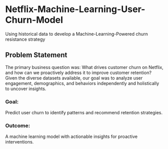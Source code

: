 # Netflix-Machine-Learning-User-Churn-Model
Using historical data to develop a Machine-Learning-Powered churn resistance strategy


## Problem Statement
The primary business question was: What drives customer churn on Netflix, and how can we proactively address it to improve customer retention?
Given the diverse datasets available, our goal was to analyze user engagement, demographics, and behaviors independently and holistically to uncover insights.


### Goal: 
Predict user churn to identify patterns and recommend retention strategies.
### Outcome: 
A machine learning model with actionable insights for proactive interventions.
